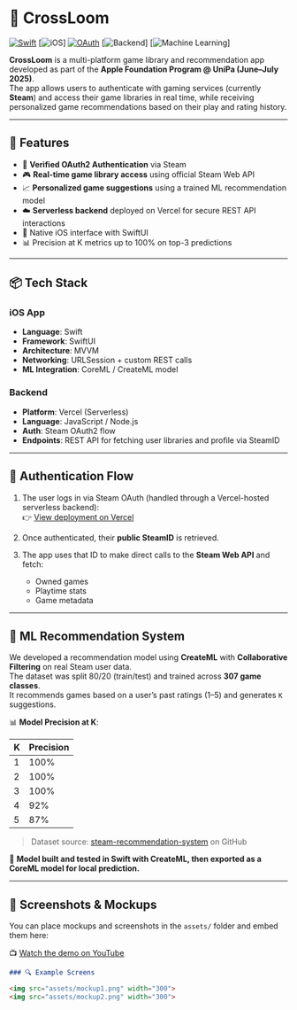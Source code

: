 # 🧶 CrossLoom

[![Swift](https://img.shields.io/badge/Swift-5.9-orange?logo=swift)](https://developer.apple.com/swift/)
[![iOS](https://img.shields.io/badge/iOS-17-blue?logo=apple)]
[![OAuth](https://img.shields.io/badge/Auth-Steam%20OAuth2-lightgrey)](https://steamcommunity.com/dev)
[![Backend](https://img.shields.io/badge/Backend-Serverless%20on%20Vercel-black?logo=vercel)]
[![Machine Learning](https://img.shields.io/badge/ML-CreateML%20Recommender-blueviolet)]

**CrossLoom** is a multi-platform game library and recommendation app developed as part of the **Apple Foundation Program @ UniPa (June–July 2025)**.  
The app allows users to authenticate with gaming services (currently **Steam**) and access their game libraries in real time, while receiving personalized game recommendations based on their play and rating history.

---

## 🚀 Features

- 🔐 **Verified OAuth2 Authentication** via Steam  
- 🎮 **Real-time game library access** using official Steam Web API  
- 📈 **Personalized game suggestions** using a trained ML recommendation model  
- ☁️ **Serverless backend** deployed on Vercel for secure REST API interactions  
- 📱 Native iOS interface with SwiftUI  
- 📊 Precision at K metrics up to 100% on top-3 predictions

---

## 📦 Tech Stack

### iOS App
- **Language**: Swift  
- **Framework**: SwiftUI  
- **Architecture**: MVVM  
- **Networking**: URLSession + custom REST calls  
- **ML Integration**: CoreML / CreateML model  

### Backend
- **Platform**: Vercel (Serverless)  
- **Language**: JavaScript / Node.js  
- **Auth**: Steam OAuth2 flow  
- **Endpoints**: REST API for fetching user libraries and profile via SteamID  

---

## 🔐 Authentication Flow

1. The user logs in via Steam OAuth (handled through a Vercel-hosted serverless backend):  
   👉 [View deployment on Vercel](https://vercel.com/akito0011s-projects/cross-loom)

2. Once authenticated, their **public SteamID** is retrieved.

3. The app uses that ID to make direct calls to the **Steam Web API** and fetch:
   - Owned games
   - Playtime stats
   - Game metadata

---

## 🎯 ML Recommendation System

We developed a recommendation model using **CreateML** with **Collaborative Filtering** on real Steam user data.  
The dataset was split 80/20 (train/test) and trained across **307 game classes**.  
It recommends games based on a user’s past ratings (1–5) and generates `K` suggestions.

📊 **Model Precision at K**:

| K | Precision |
|---|-----------|
| 1 | 100%      |
| 2 | 100%      |
| 3 | 100%      |
| 4 | 92%       |
| 5 | 87%       |

> Dataset source: [steam-recommendation-system](https://github.com/AALAM98mod100/steam-recommendation-system) on GitHub

🧠 **Model built and tested in Swift with CreateML, then exported as a CoreML model for local prediction.**

---

## 🧪 Screenshots & Mockups

You can place mockups and screenshots in the `assets/` folder and embed them here:

📺 [Watch the demo on YouTube](https://youtube.com/your-demo-link)


```markdown
### 🔍 Example Screens

<img src="assets/mockup1.png" width="300">
<img src="assets/mockup2.png" width="300">
